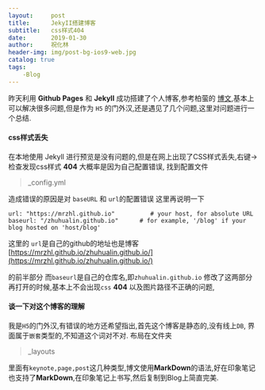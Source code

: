 ```yaml
---
layout:     post
title:      JekyII搭建博客
subtitle:   css样式404
date:       2019-01-30
author:     祝化林
header-img: img/post-bg-ios9-web.jpg
catalog: true
tags:
    -Blog  
---
```


昨天利用 **Github Pages** 和 **Jekyll** 成功搭建了个人博客,参考柏萤的 [博文](https://www.jianshu.com/p/e68fba58f75c),基本上可以解决很多问题,但是作为 `H5` 的门外汉,还是遇见了几个问题,这里对问题进行一个总结.
#### css样式丢失
在本地使用 Jekyll 进行预览是没有问题的,但是在网上出现了CSS样式丢失,右键->检查发现css样式 **404** 大概率是因为自己配置错误,
找到配置文件
>_config.yml

造成错误的原因是对 `baseURL` 和 `url`的配置错误
这里再说明一下
```
url: "https://mrzhl.github.io"          # your host, for absolute URL
baseurl: "/zhuhualin.github.io"      # for example, '/blog' if your blog hosted on 'host/blog'
```
这里的 `url`是自己的github的地址也是博客
[https://mrzhl.github.io/zhuhualin.github.io/](https://mrzhl.github.io/zhuhualin.github.io/)

的前半部分
而`baseurl`是自己的仓库名,即`zhuhualin.github.io`
修改了这两部分再打开的时候,基本上不会出现`css` **404** 以及图片路径不正确的问题,

#### 谈一下对这个博客的理解
我是`H5`的门外汉,有错误的地方还希望指出,首先这个博客是静态的,没有线上`DB`, 界面属于`嵌套`类型的,不知道这个词对不对. 布局在文件夹
>_layouts

里面有`keynote,page,post`这几种类型,博文使用**MarkDown**的语法,好在印象笔记也支持了**MarkDown**,在印象笔记上书写,然后复制到Blog上简直完美.
